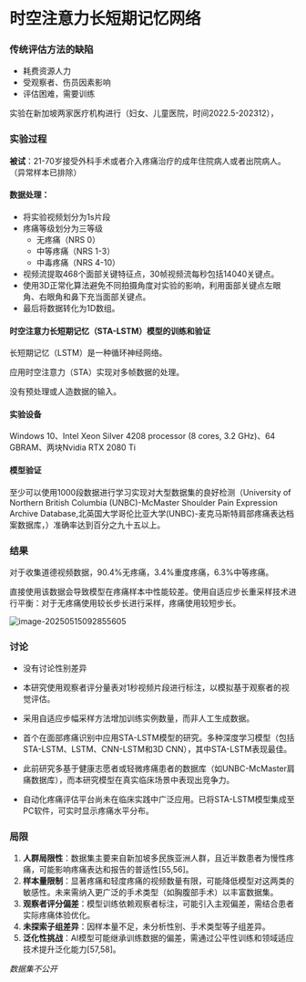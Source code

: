 # 时空注意力长短期记忆网络

### 传统评估方法的缺陷

* 耗费资源人力
* 受观察者、伤员因素影响
* 评估困难，需要训练

实验在新加坡两家医疗机构进行（妇女、儿童医院，时间2022.5-202312），

### 实验过程

**被试**：21-70岁接受外科手术或者介入疼痛治疗的成年住院病人或者出院病人。（异常样本已排除）

#### **数据处理**：

* 将实验视频划分为1s片段
* 疼痛等级划分为三等级
  * 无疼痛（NRS 0）
  * 中等疼痛（NRS 1-3）
  * 中毒疼痛（NRS 4-10）
* 视频流提取468个面部关键特征点，30帧视频流每秒包括14040关键点。
* 使用3D正常化算法避免不同拍摄角度对实验的影响，利用面部关键点左眼角、右眼角和鼻下充当面部关键点。
* 最后将数据转化为1D数组。

#### 时空注意力长短期记忆（STA-LSTM）模型的训练和验证

长短期记忆（LSTM）是一种循环神经网络。

应用时空注意力（STA）实现对多帧数据的处理。

没有预处理或人造数据的输入。

#### 实验设备

Windows 10、Intel Xeon Silver 4208 processor (8 cores, 3.2 GHz)、64 GBRAM、两块Nvidia RTX 2080 Ti 

#### 模型验证

至少可以使用1000段数据进行学习实现对大型数据集的良好检测（University of Northern British Columbia (UNBC)-McMaster Shoulder Pain Expression Archive Database,北英国大学哥伦比亚大学(UNBC)-麦克马斯特肩部疼痛表达档案数据库，）准确率达到百分之九十五以上。

### 结果

对于收集道德视频数据，90.4%无疼痛，3.4%重度疼痛，6.3%中等疼痛。

直接使用该数据会导致模型在疼痛样本中性能较差。使用自适应步长重采样技术进行平衡：对于无疼痛使用较长步长进行采样，疼痛使用较短步长。

![image-20250515092855605](C:\Users\MI\AppData\Roaming\Typora\typora-user-images\image-20250515092855605.png)

### 讨论

* 没有讨论性别差异

* 本研究使用观察者评分量表对1秒视频片段进行标注，以模拟基于观察者的视觉评估。
* 采用自适应步幅采样方法增加训练实例数量，而非人工生成数据。
* 首个在面部疼痛识别中应用STA-LSTM模型的研究。多种深度学习模型（包括STA-LSTM、LSTM、CNN-LSTM和3D CNN），其中STA-LSTM表现最佳。
* 此前研究多基于健康志愿者或轻微疼痛患者的数据库（如UNBC-McMaster肩痛数据库），而本研究模型在真实临床场景中表现出竞争力。
* 自动化疼痛评估平台尚未在临床实践中广泛应用。已将STA-LSTM模型集成至PC软件，可实时显示疼痛水平分布。

### 局限

1. **人群局限性**：数据集主要来自新加坡多民族亚洲人群，且近半数患者为慢性疼痛，可能影响疼痛表达和报告的普适性[55,56]。
2. **样本量限制**：显著疼痛和轻度疼痛的视频数量有限，可能降低模型对这两类的敏感性。未来需纳入更广泛的手术类型（如胸腹部手术）以丰富数据集。
3. **观察者评分偏差**：模型训练依赖观察者标注，可能引入主观偏差，需结合患者实际疼痛体验优化。
4. **未探索子组差异**：因样本量不足，未分析性别、手术类型等子组差异。
5. **泛化性挑战**：AI模型可能继承训练数据的偏差，需通过公平性训练和领域适应技术提升泛化能力[57,58]。

*数据集不公开*